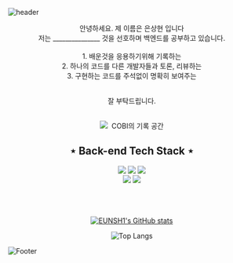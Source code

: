 ![header](https://capsule-render.vercel.app/api?type=waving&&color=0:03b1fc,100:0776de&height=300&section=header&text=Welcome&fontSize=90&animation=fadeIn&fontAlignY=38&desc=COBI's%20GitHub&descAlignY=51&descAlign=62)

<div align="center">
  안녕하세요. 제 이름은 은상현 입니다<br>
  저는 _______________ 것을 선호하며 백엔드를 공부하고 있습니다.<br><br>
  1. 배운것을 응용하기위해 기록하는              <br>
  2. 하나의 코드를 다른 개발자들과 토론, 리뷰하는<br>
  3. 구현하는 코드를 주석없이 명확히 보여주는    <br>
  <br>
  
  잘 부탁드립니다.
  
</div>
<br>
<div align="center">
  <img src="https://img.shields.io/badge/Velog-20C997?style=flat-square&logo=Velog&logoColor=white"/></a>&nbsp COBI의 기록 공간
</div>


<h2 align="center">⋆ Back-end Tech Stack ⋆</h2>
<div align="center">
  <img src="https://img.shields.io/badge/Spring Boot-6DB33F?style=flat-square&logo=Spring Boot&logoColor=white"/>
  <img src="https://img.shields.io/badge/oracle-F80000?style=flat-square&logo=oracle&logoColor=white"/>
  <img src="https://img.shields.io/badge/docker-2496ED?style=flat-square&logo=docker&logoColor=white"/><br>
  <img src="https://img.shields.io/badge/JavaScript-F7DF1E?style=flat-square&logo=JavaScript&logoColor=white"/>
  <img src="https://img.shields.io/badge/Java-0769AD?style=flat-square&logo=Java&logoColor=white"/>
</div>


<div align="center">
  <br>
  <br>
  <br>
  
  [![EUNSH1's GitHub stats](https://github-readme-stats.vercel.app/api?username=EUNSH1)](https://github.com/EUNSH1/github-readme-stats)
  
</div>

<div align="center">
  
  ![Top Langs](https://github-readme-stats.vercel.app/api/top-langs/?username=EUNSH1&layout=compact&theme=tokyonight)
  
</div>

![Footer](https://capsule-render.vercel.app/api?type=waving&color=0:03b1fc,100:0776de&height=200&section=footer)
